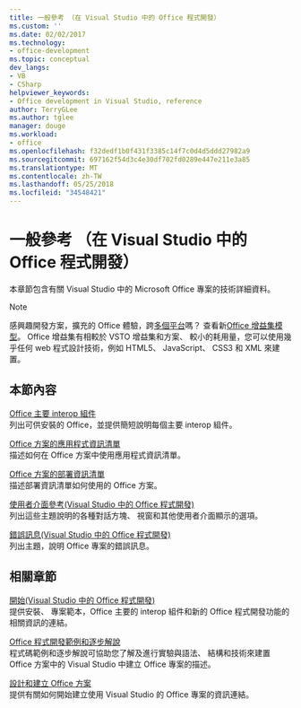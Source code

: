 ```yaml
---
title: 一般參考 （在 Visual Studio 中的 Office 程式開發）
ms.custom: ''
ms.date: 02/02/2017
ms.technology:
- office-development
ms.topic: conceptual
dev_langs:
- VB
- CSharp
helpviewer_keywords:
- Office development in Visual Studio, reference
author: TerryGLee
ms.author: tglee
manager: douge
ms.workload:
- office
ms.openlocfilehash: f32dedf1b0f431f3385c14f7c0d4d5ddd27982a9
ms.sourcegitcommit: 697162f54d3c4e30df702fd0289e447e211e3a85
ms.translationtype: MT
ms.contentlocale: zh-TW
ms.lasthandoff: 05/25/2018
ms.locfileid: "34548421"
---
```

# <a name="general-reference-office-development-in-visual-studio"></a>一般參考 （在 Visual Studio 中的 Office 程式開發）
  本章節包含有關 Visual Studio 中的 Microsoft Office 專案的技術詳細資料。  
  
> [!NOTE]  
>  感興趣開發方案，擴充的 Office 體驗，跨[多個平台](https://dev.office.com/add-in-availability)嗎？ 查看新[Office 增益集模型](https://dev.office.com/docs/add-ins/overview/office-add-ins)。 Office 增益集有相較於 VSTO 增益集和方案、 較小的耗用量，您可以使用幾乎任何 web 程式設計技術，例如 HTML5、 JavaScript、 CSS3 和 XML 來建置。  
  
## <a name="in-this-section"></a>本節內容  
 [Office 主要 interop 組件](../vsto/office-primary-interop-assemblies.md)  
 列出可供安裝的 Office，並提供簡短說明每個主要 interop 組件。  
  
 [Office 方案的應用程式資訊清單](../vsto/application-manifests-for-office-solutions.md)  
 描述如何在 Office 方案中使用應用程式資訊清單。  
  
 [Office 方案的部署資訊清單](../vsto/deployment-manifests-for-office-solutions.md)  
 描述部署資訊清單如何使用的 Office 方案。  
  
 [使用者介面參考&#40;Visual Studio 中的 Office 程式開發&#41;](../vsto/user-interface-reference-office-development-in-visual-studio.md)  
 列出這些主題說明的各種對話方塊、 視窗和其他使用者介面顯示的選項。  
  
 [錯誤訊息&#40;Visual Studio 中的 Office 程式開發&#41;](../vsto/error-messages-office-development-in-visual-studio.md)  
 列出主題，說明 Office 專案的錯誤訊息。  
  
## <a name="related-sections"></a>相關章節  
 [開始&#40;Visual Studio 中的 Office 程式開發&#41;](../vsto/getting-started-office-development-in-visual-studio.md)  
 提供安裝、 專案範本，Office 主要的 interop 組件和新的 Office 程式開發功能的相關資訊的連結。  
  
 [Office 程式開發範例和逐步解說](../vsto/office-development-samples-and-walkthroughs.md)  
 程式碼範例和逐步解說可協助您了解及進行實驗與語法、 結構和技術來建置 Office 方案中的 Visual Studio 中建立 Office 專案的描述。  
  
 [設計和建立 Office 方案](../vsto/designing-and-creating-office-solutions.md)  
 提供有關如何開始建立使用 Visual Studio 的 Office 專案的資訊連結。  
  
  